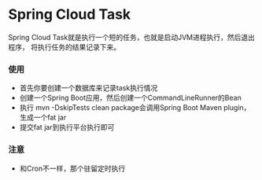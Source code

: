 Spring Cloud Task
=================
Spring Cloud Task就是执行一个短的任务，也就是启动JVM进程执行，然后退出程序，
将执行任务的结果记录下来。

### 使用

* 首先你要创建一个数据库来记录task执行情况
* 创建一个Spring Boot应用，然后创建一个CommandLineRunner的Bean
* 执行 mvn -DskipTests clean package会调用Spring Boot Maven plugin，生成一个fat jar
* 提交fat jar到执行平台执行即可

### 注意

* 和Cron不一样，那个驻留定时执行
